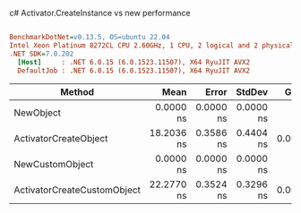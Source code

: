 c# Activator.CreateInstance vs new performance
``` ini

BenchmarkDotNet=v0.13.5, OS=ubuntu 22.04
Intel Xeon Platinum 8272CL CPU 2.60GHz, 1 CPU, 2 logical and 2 physical cores
.NET SDK=7.0.202
  [Host]     : .NET 6.0.15 (6.0.1523.11507), X64 RyuJIT AVX2
  DefaultJob : .NET 6.0.15 (6.0.1523.11507), X64 RyuJIT AVX2


```
|                      Method |       Mean |     Error |    StdDev |   Gen0 | Allocated |
|---------------------------- |-----------:|----------:|----------:|-------:|----------:|
|                   NewObject |  0.0000 ns | 0.0000 ns | 0.0000 ns |      - |         - |
|       ActivatorCreateObject | 18.2036 ns | 0.3586 ns | 0.4404 ns | 0.0013 |      24 B |
|             NewCustomObject |  0.0000 ns | 0.0000 ns | 0.0000 ns |      - |         - |
| ActivatorCreateCustomObject | 22.2770 ns | 0.3524 ns | 0.3296 ns | 0.0013 |      24 B |
